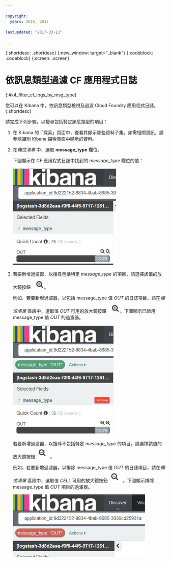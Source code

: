 ```yaml
---

copyright:
  years: 2015, 2017

lastupdated: "2017-03-13"

---
```



{:shortdesc: .shortdesc}
{:new_window: target="_blank"}
{:codeblock: .codeblock}
{:screen: .screen}

# 依訊息類型過濾 CF 應用程式日誌
{:#k4_filter_cf_logs_by_msg_type}

您可以在 Kibana 中，依訊息類型檢視及過濾 Cloud Foundry 應用程式日誌。
{:shortdesc}


請完成下列步驟，以搜尋包括特定訊息類型的項目：

1. 在 Kibana 的「探索」頁面中，查看其顯示哪些資料子集。如需相關資訊，請參閱[識別 Kibana 探索頁面中顯示的資料](logging_kibana_analize_logs_interactively.html#k4_identify_data)。

2. 在*欄位清單* 中，選取 **message_type** 欄位。

    下圖顯示在 CF 應用程式日誌中找到的 *message_type* 欄位的值：
    
    ![顯示 message_type 欄位的過濾清單](images/k4_filter_by_msg_type_f1.jpg "顯示 message_type 欄位的過濾清單")     

3. 若要新增過濾器，以搜尋包括特定 *message_type* 的項目，請選擇該值的放大鏡按鈕 ![內含模式的放大鏡按鈕](images/k4_include_field_icon.jpg "內含模式的放大鏡按鈕")。

    例如，若要新增過濾器，以包括 message_type 值 *OUT* 的日誌項目，請在*欄位清單* 區段中，選取值 *OUT* 可用的放大鏡按鈕 ![內含模式的放大鏡按鈕](images/k4_include_field_icon.jpg "內含模式的放大鏡按鈕")。下圖顯示已啟用 message_type 值 *OUT* 的過濾器。
    
    ![包括欄位值的過濾器](images/k4_filter_by_msg_type_f2.jpg "包括欄位值的過濾器")

    若要新增過濾器，以搜尋不包括特定 *message_type* 的項目，請選擇該值的放大鏡按鈕 ![排除模式的放大鏡按鈕](images/k4_exclude_field_icon.jpg "排除模式的放大鏡按鈕")。
    
    例如，若要新增過濾器，以排除 message_type 值 *OUT* 的日誌項目，請在*欄位清單* 區段中，選取值 *CELL* 可用的放大鏡按鈕 ![排除模式的放大鏡按鈕](images/k4_exclude_field_icon.jpg "排除模式的放大鏡按鈕")。下圖顯示排除 message_type 值 *OUT* 項目的過濾器。

    ![排除欄位值的過濾器](images/k4_filter_by_msg_type_f3.jpg "排除欄位值的過濾器")

